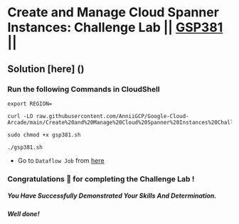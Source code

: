 # Create and Manage Cloud Spanner Instances: Challenge Lab || [GSP381](https://www.cloudskillsboost.google/focuses/54357?parent=catalog) ||

## Solution [here] ()

### Run the following Commands in CloudShell

```
export REGION=
```
```
curl -LO raw.githubusercontent.com/AnniiGCP/Google-Cloud-Arcade/main/Create%20and%20Manage%20Cloud%20Spanner%20Instances%20Challenge%20Lab/gsp381.sh

sudo chmod +x gsp381.sh

./gsp381.sh
```

* Go to `Dataflow Job` from [here](https://console.cloud.google.com/dataflow/jobs?)

### Congratulations 🎉 for completing the Challenge Lab !

##### *You Have Successfully Demonstrated Your Skills And Determination.*

#### *Well done!*

 

 
